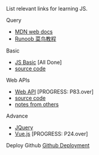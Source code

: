 List relevant links for learning JS.

Query
- [MDN web docs](https://developer.mozilla.org/zh-CN/)
- [Runoob 菜鸟教程](https://www.runoob.com/js/js-tutorial.html)

Basic 
- [JS Basic](https://www.bilibili.com/video/BV1ux411d75J/) [All Done]
- [source code](https://gitee.com/xiaoqiang001/jsapis_material/tree/master) 

Web APIs 
- [Web API](https://www.bilibili.com/video/BV1k4411w7sV) [PROGRESS: P83.over]
- [source code](https://gitee.com/xiaoqiang001/jsapis_material) 
- [notes from others](https://github.com/babbittry/Front-end-notes/blob/master/Web%20APIs-notes/Web%20APIs.md) 

Advance
- [JQuery](https://www.bilibili.com/video/BV1Wz411B7N5) 
- [Vue.js](https://www.bilibili.com/video/BV12J411m7MG) [PROGRESS: P24.over]

Deploy Github
[Github Deployment](https://www.cnblogs.com/superGG1990/p/6844952.html)


